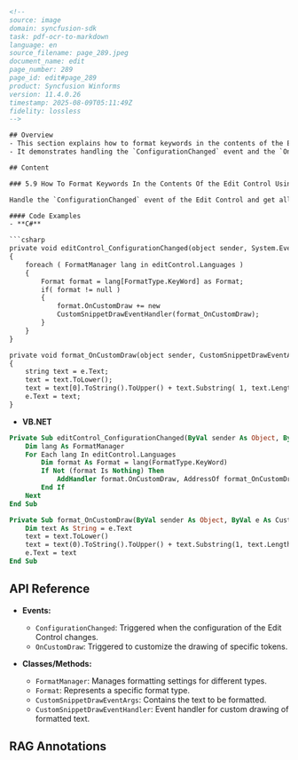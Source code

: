 ```html
<!--
source: image
domain: syncfusion-sdk
task: pdf-ocr-to-markdown
language: en
source_filename: page_289.jpeg
document_name: edit
page_number: 289
page_id: edit#page_289
product: Syncfusion Winforms
version: 11.4.0.26
timestamp: 2025-08-09T05:11:49Z
fidelity: lossless
-->

## Overview
- This section explains how to format keywords in the contents of the Edit Control using configuration settings.
- It demonstrates handling the `ConfigurationChanged` event and the `OnCustomDraw` event to perform string manipulations on tokens of the "Format" keyword.

## Content

### 5.9 How To Format Keywords In the Contents Of the Edit Control Using Configuration Settings

Handle the `ConfigurationChanged` event of the Edit Control and get all the tokens of the "Format" keyword. Then, handle the `OnCustomDraw` event of each of these tokens and perform string manipulation operations. The following code snippet illustrates this.

#### Code Examples
- **C#**

```csharp
private void editControl_ConfigurationChanged(object sender, System.EventArgs e)
{
    foreach ( FormatManager lang in editControl.Languages )
    {
        Format format = lang[FormatType.KeyWord] as Format;
        if( format != null )
        {
            format.OnCustomDraw += new
            CustomSnippetDrawEventHandler(format_OnCustomDraw);
        }
    }
}

private void format_OnCustomDraw(object sender, CustomSnippetDrawEventArgs e)
{
    string text = e.Text;
    text = text.ToLower();
    text = text[0].ToString().ToUpper() + text.Substring( 1, text.Length - 1 );
    e.Text = text;
}
```

- **VB.NET**

```vb
Private Sub editControl_ConfigurationChanged(ByVal sender As Object, ByVal e As System.EventArgs) Handles EditControl.ConfigurationChanged
    Dim lang As FormatManager
    For Each lang In editControl.Languages
        Dim format As Format = lang(FormatType.KeyWord)
        If Not (format Is Nothing) Then
            AddHandler format.OnCustomDraw, AddressOf format_OnCustomDraw
        End If
    Next
End Sub

Private Sub format_OnCustomDraw(ByVal sender As Object, ByVal e As CustomSnippetDrawEventArgs)
    Dim text As String = e.Text
    text = text.ToLower()
    text = text(0).ToString().ToUpper() + text.Substring(1, text.Length - 1)
    e.Text = text
End Sub
```

## API Reference
- **Events:**
  - `ConfigurationChanged`: Triggered when the configuration of the Edit Control changes.
  - `OnCustomDraw`: Triggered to customize the drawing of specific tokens.

- **Classes/Methods:**
  - `FormatManager`: Manages formatting settings for different types.
  - `Format`: Represents a specific format type.
  - `CustomSnippetDrawEventArgs`: Contains the text to be formatted.
  - `CustomSnippetDrawEventHandler`: Event handler for custom drawing of formatted text.

## RAG Annotations
<!-- tags: [Syncfusion Winforms, Edit Control, Formatted Text, Keywords, Configuration settings, OnCustomDraw, FormatManager, CustomSnippetDraw] keywords: [ConfigurationChanged, Keywords, Tokens, OnCustomDraw, Formatting, CustomDrawing, String Manipulation, C#, VB.NET, Edit Control] -->
```